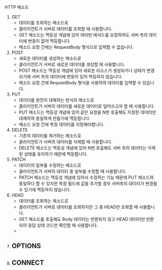 HTTP 메소드
1. GET
     - 데이터를 조회하는 메소드로
     - 클라이언트가 서버로 데이터를 조회할 때 사용합니다.
     - GET 메소드는 멱등성 개념에 있어 여러번 메서드를 요청하여도 서버 측의 데이터에 변동이 없어 멱등합니다.
     - 메소드 요청 간에는 RequestBody 형식으로 입력할 수 없습니다.
2. POST
     - 새로운 데이터를 생성하는 메소드로
     - 클라이언트가 서버로 새로운 데이터를 생성할 때 사용합니다.
     - POST 메소드는 멱등성 개념에 있어 새로운 리소스가 생성되거나 상태가 변경되기에 서버 측의 데이터에 변동이 있어 멱등하지 않습니다.
     - 메소드 요청 간에 RequestBody 형식을 사용하여 데이터를 입력할 수 있습니다.
3. PUT
     - 데이터를 완전히 대체하는 방식의 메소드로
     - 클라이언트가 서버의 데이터를 새로운 데이터로 덮어쓰고자 할 때 사용합니다.
     - PUT 메소드는 멱등성 개념에 있어 같은 요청을 N번 호출해도 지정한 데이터만 대체하여 동일하게 만들기에 멱등합니다.
     - 메소드 요청 간에 특정 데이터를 지정해야합니다.
4. DELETE
     - 기존의 데이터를 제거하는 메소드로
     - 클라이언트가 서버의 데이터를 삭제할 때 사용합니다.
     - DELETE 메소드는 멱등성 개념에 있어 N번 호출해도 서버 측의 데이터는 삭제된 상태를 유지하기 때문에 멱등합니다.
5. PATCH
     - 데이터의 일부를 수정하는 메소드로
     - 클라이언트가 서버의 데이터 중 일부를 수정할 때 사용합니다.
     - PATCH 메소드는 멱등성 개념에 있어서 수정하는 기능 때문에 PUT 메소드와 동일하다 할 수 있지만 특정 필드에 값을 추가할 경우 서버측의 데이터가 변경될 수 있기에 멱등하지 않습니다.
6. HEAD
     - 데이터를 조회하는 메소드로
     - 클라이언트가 서버로 데이터를 조회하지만 그 중 HEAD만 조회할 때 사용합니다.
     - GET 메소드를 호출해도 Body 데이터는 반환되지 않고 HEAD 데이터만 반환되어 응답 상태 코드만 확인할 때 사용합니다.
     - 
7. OPTIONS
     - 
8. CONNECT
     - 